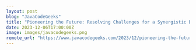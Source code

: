 ```yaml
---
layout: post
blog: "JavaCodeGeeks"
title: "Pioneering the Future: Resolving Challenges for a Synergistic Big Data and IoT Ecosystem"
date: 2023-12-06T17:00:00Z
image: images/javacodegeeks.png
remote_url: "https://www.javacodegeeks.com/2023/12/pioneering-the-future-resolving-challenges-for-a-synergistic-big-data-and-iot-ecosystem.html"
---
```

